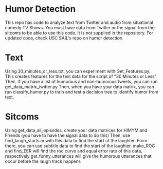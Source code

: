 # Humor Detection
This repo has code to analyze text from Twitter and audio from situational comedy TV Shows. You must have data from Twitter or the signal from the sitcoms to be able to use this code. It is not supplied in the repository. For updated code, check USC SAIL's repo on humor detection.

# Text
Using 30_minutes_or_less.txt, you can experiment with Get_Features.py. This creates features for the text data for the script of "30 Minutes or Less"
Then, if you have a list of humorous and non-humorous tweets, you can run get_data_matrix_twitter.py
Then, when you have your data matrix, you can run classify_humor.py to train and test a decision tree to identify humor from text.

# Sitcoms
Using get_data_all_episodes, create your data matrices for HIMYM and Friends (you have to have the signal data to do this)
Then, use find_laugh_starts.m with this data to find the start of the laughter. From there, you can use subtitle data to find the start of the laughter.
make_ROC and find_EER will find the roc curve and equal error rate of this data, respectively
get_funny_utterances will give the humorous utterances that occur before the laugh track happens


